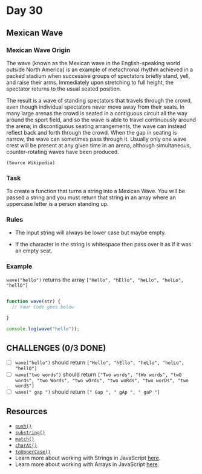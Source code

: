 # Day 30

## Mexican Wave

### Mexican Wave Origin

The wave (known as the Mexican wave in the English-speaking world outside North America) is an example of metachronal rhythm achieved in a packed stadium when successive groups of spectators briefly stand, yell, and raise their arms. Immediately upon stretching to full height, the spectator returns to the usual seated position.

The result is a wave of standing spectators that travels through the crowd, even though individual spectators never move away from their seats. In many large arenas the crowd is seated in a contiguous circuit all the way around the sport field, and so the wave is able to travel continuously around the arena; in discontiguous seating arrangements, the wave can instead reflect back and forth through the crowd. When the gap in seating is narrow, the wave can sometimes pass through it. Usually only one wave crest will be present at any given time in an arena, although simultaneous, counter-rotating waves have been produced. 

`(Source Wikipedia)`

### Task

To create a function that turns a string into a Mexican Wave. You will be passed a string and you must return that string in an array where an uppercase letter is a person standing up.

### Rules

- The input string will always be lower case but maybe empty.

- If the character in the string is whitespace then pass over it as if it was an empty seat.
### Example

`wave("hello")` returns the array `["Hello", "hEllo", "heLlo", "helLo", "hellO"]`


```javascript

function wave(str) {
  // Your Code goes below
 
}

console.log(wave("hello"));

```

## CHALLENGES (0/3 DONE)

- [ ] `wave("hello")` should return `["Hello", "hEllo", "heLlo", "helLo", "hellO"]`
- [ ] `wave("two words")` should return `["Two words", "tWo words", "twO words", "two Words", "two wOrds", "two woRds", "two worDs", "two wordS"]`
- [ ] `wave(" gap ")` should return `[" Gap ", " gAp ", " gaP "]`

## Resources

- [`push()`](https://developer.mozilla.org/en-US/docs/Web/JavaScript/Reference/Global_Objects/Array/push)
- [`substring()`](https://developer.mozilla.org/en-US/docs/Web/JavaScript/Reference/Global_Objects/String/substring)
- [`match()`](https://developer.mozilla.org/en-US/docs/Web/JavaScript/Reference/Global_Objects/String/match)
- [`charAt()`](https://developer.mozilla.org/en-US/docs/Web/JavaScript/Reference/Global_Objects/String/charAt)
- [`toUpperCase()`](https://developer.mozilla.org/en-US/docs/Web/JavaScript/Reference/Global_Objects/String/toUpperCase)
- Learn more about working with Strings in JavaScript [here](https://developer.mozilla.org/en-US/docs/Web/JavaScript/Reference/Global_Objects/String).
- Learn more about working with Arrays in JavaScript [here](https://developer.mozilla.org/en-US/docs/Web/JavaScript/Reference/Global_Objects/Array).
